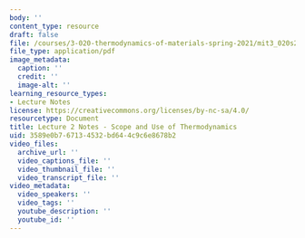 ```yaml
---
body: ''
content_type: resource
draft: false
file: /courses/3-020-thermodynamics-of-materials-spring-2021/mit3_020s21_l02.pdf
file_type: application/pdf
image_metadata:
  caption: ''
  credit: ''
  image-alt: ''
learning_resource_types:
- Lecture Notes
license: https://creativecommons.org/licenses/by-nc-sa/4.0/
resourcetype: Document
title: Lecture 2 Notes - Scope and Use of Thermodynamics
uid: 3589e0b7-6713-4532-bd64-4c9c6e8678b2
video_files:
  archive_url: ''
  video_captions_file: ''
  video_thumbnail_file: ''
  video_transcript_file: ''
video_metadata:
  video_speakers: ''
  video_tags: ''
  youtube_description: ''
  youtube_id: ''
---
```

